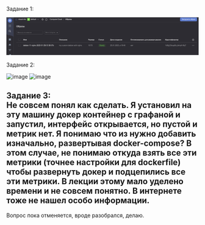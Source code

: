 Задание 1:

![](https://github.com/nehardcore/devops-virt/blob/main/yc_image.png)


Задание 2:

<img width="643" alt="image" src="https://user-images.githubusercontent.com/97674120/215964590-75a7f5ff-0491-4334-b8cc-86387e0eda94.png">
<img width="941" alt="image" src="https://user-images.githubusercontent.com/97674120/215964656-8a675956-2bc3-47d1-8ec8-3bb071d762b8.png">


Задание 3:  
Не совсем понял как сделать. Я установил на эту машину докер контейнер с графаной и запустил, интерфейс открывается, но пустой и метрик нет. Я понимаю что из нужно добавить изначально, развертывая docker-compose? В этом случае, не понимаю откуда взять все эти метрики (точнее настройки для dockerfile) чтобы развернуть докер и подцепились все эти метрики. В лекции этому мало уделено времени и не совсем понятно. В интернете тоже не нашел особо информации.
---
Вопрос пока отменяется, вроде разобрался, делаю.
